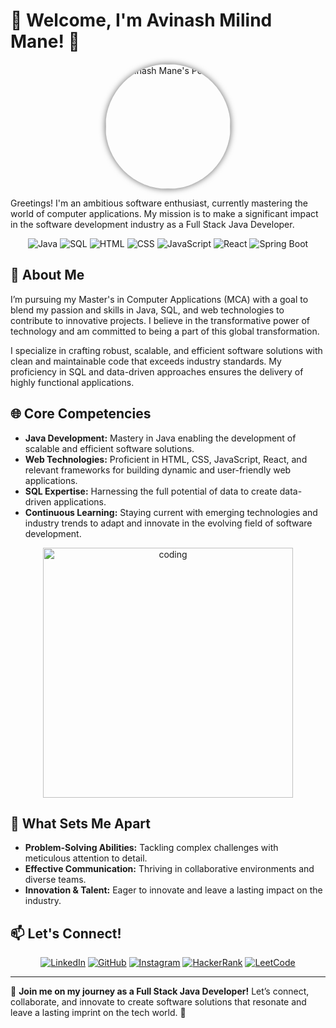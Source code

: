 # 🌟 Welcome, I'm Avinash Milind Mane! 🌟

<div align="center">
  <img src="https://drive.google.com/uc?export=view&id=1s219Ul_DtbNiTOYmJEHkE4p9wa7nNyOP" width="200" alt="Avinash Mane's Portrait" style="border-radius: 50%; box-shadow: 0px 0px 10px 1px rgba(0, 0, 0, 0.5);">
</div>

Greetings! I'm an ambitious software enthusiast, currently mastering the world of computer applications. My mission is to make a significant impact in the software development industry as a Full Stack Java Developer.

<div align="center">
  
![Java](https://img.shields.io/badge/Java-%23ED8B00.svg?&style=for-the-badge&logo=java&logoColor=white) 
![SQL](https://img.shields.io/badge/SQL-%2300f.svg?&style=for-the-badge&logo=sql&logoColor=white) 
![HTML](https://img.shields.io/badge/HTML-%23E34F26.svg?&style=for-the-badge&logo=html5&logoColor=white) 
![CSS](https://img.shields.io/badge/CSS-%231572B6.svg?&style=for-the-badge&logo=css3&logoColor=white) 
![JavaScript](https://img.shields.io/badge/JavaScript-%23F7DF1E.svg?&style=for-the-badge&logo=javascript&logoColor=black)
![React](https://img.shields.io/badge/React-%2361DAFB.svg?&style=for-the-badge&logo=react&logoColor=white)
![Spring Boot](https://img.shields.io/badge/Spring_Boot-%236DB33F.svg?&style=for-the-badge&logo=spring-boot)

</div>

## 🚀 About Me

I’m pursuing my Master's in Computer Applications (MCA) with a goal to blend my passion and skills in Java, SQL, and web technologies to contribute to innovative projects. I believe in the transformative power of technology and am committed to being a part of this global transformation.

I specialize in crafting robust, scalable, and efficient software solutions with clean and maintainable code that exceeds industry standards. My proficiency in SQL and data-driven approaches ensures the delivery of highly functional applications.

## 🌐 Core Competencies

- **Java Development:** Mastery in Java enabling the development of scalable and efficient software solutions.
- **Web Technologies:** Proficient in HTML, CSS, JavaScript, React, and relevant frameworks for building dynamic and user-friendly web applications.
- **SQL Expertise:** Harnessing the full potential of data to create data-driven applications.
- **Continuous Learning:** Staying current with emerging technologies and industry trends to adapt and innovate in the evolving field of software development.

 <p align="center">
  <img width="400" src="https://www.bing.com/th/id/OGC.03a4a5f034bf0bafa661fd8a8aabedc8?pid=1.7&rurl=https%3a%2f%2fmedia4.giphy.com%2fmedia%2fqgQUggAC3Pfv687qPC%2fgiphy.gif&ehk=8n99EYz55CMT7Ceoj1W7rwPlAKpXagjyDo4K30Lm%2faM%3d" alt="coding">
</p>


## 🌱 What Sets Me Apart

- **Problem-Solving Abilities:** Tackling complex challenges with meticulous attention to detail.
- **Effective Communication:** Thriving in collaborative environments and diverse teams.
- **Innovation & Talent:** Eager to innovate and leave a lasting impact on the industry.

<!-- ## 🌟 Projects

### [Your Project Name](Your_Project_Link)
- **Description:** Brief description of the project.
- **Technologies Used:** Java, SQL, HTML, CSS, JavaScript, React, Spring Boot.

### [Your Project Name](Your_Project_Link)
- **Description:** Brief description of the project.
- **Technologies Used:** Java, SQL, HTML, CSS, JavaScript, React, Spring Boot. -->

## 📫 Let's Connect!
<div align="center">
  
[![LinkedIn](https://img.shields.io/badge/LinkedIn-%230077B5.svg?&style=for-the-badge&logo=linkedin&logoColor=white)](https://www.linkedin.com/in/avinash-mane-developer10)
[![GitHub](https://img.shields.io/badge/GitHub-%23121011.svg?&style=for-the-badge&logo=github&logoColor=white)](https://github.com/AVINASHMANE10)
[![Instagram](https://img.shields.io/badge/Instagram-%23E4405F.svg?&style=for-the-badge&logo=instagram&logoColor=white)](https://www.instagram.com/your_instagram/)
[![HackerRank](https://img.shields.io/badge/HackerRank-%2300EA64.svg?&style=for-the-badge&logo=hackerrank&logoColor=white)](https://www.hackerrank.com/your_hackerrank)
[![LeetCode](https://img.shields.io/badge/LeetCode-%23FFA116.svg?&style=for-the-badge&logo=leetcode&logoColor=white)](https://leetcode.com/your_leetcode/)

</div>
<div align="center">

</div>

---

🔗 **Join me on my journey as a Full Stack Java Developer!** Let’s connect, collaborate, and innovate to create software solutions that resonate and leave a lasting imprint on the tech world. 🚀
